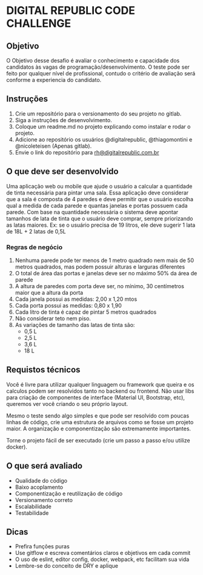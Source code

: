 # DIGITAL REPUBLIC CODE CHALLENGE

## Objetivo

O Objetivo desse desafio é avaliar o conhecimento e capacidade dos candidatos às vagas de programação/desenvolvimento.
O teste pode ser feito por qualquer nível de profissional, contudo o critério de avaliação será conforme a experiencia do candidato.

## Instruções

1. Crie um repositório para o versionamento do seu projeto no gitlab.
2. Siga a instruções de desenvolvimento.
3. Coloque um readme.md no projeto explicando como instalar e rodar o projeto.
4. Adicione ao repositório os usuários @digitalrepublic, @thiagomontini e @nicoleteisen (Apenas gitlab).
5. Envie o link do repositório para rh@digitalrepublic.com.br

## O que deve ser desenvolvido

Uma aplicação web ou mobile que ajude o usuário a calcular a quantidade de tinta necessária para pintar uma sala.
Essa aplicação deve considerar que a sala é composta de 4 paredes e deve permitir que o usuário escolha qual a medida de cada parede e quantas janelas e portas possuem cada parede.
Com base na quantidade necessária o sistema deve apontar tamanhos de lata de tinta que o usuário deve comprar, sempre priorizando as latas maiores. Ex: se o usuário precisa de 19 litros, ele deve sugerir 1 lata de 18L + 2 latas de 0,5L

### Regras de negócio

1. Nenhuma parede pode ter menos de 1 metro quadrado nem mais de 50 metros quadrados, mas podem possuir alturas e larguras diferentes
2. O total de área das portas e janelas deve ser no máximo 50% da área de parede
3. A altura de paredes com porta deve ser, no mínimo, 30 centímetros maior que a altura da porta
4. Cada janela possui as medidas: 2,00 x 1,20 mtos
5. Cada porta possui as medidas: 0,80 x 1,90
6. Cada litro de tinta é capaz de pintar 5 metros quadrados
7. Não considerar teto nem piso.
8. As variações de tamanho das latas de tinta são:
   - 0,5 L
   - 2,5 L
   - 3,6 L
   - 18 L

## Requistos técnicos

Você é livre para utilizar qualquer linguagem ou framework que queira e os calculos podem ser resolvidos tanto no backend ou frontend.
Não usar libs para criação de componentes de interface (Material UI, Bootstrap, etc), queremos ver você criando o seu próprio layout.

Mesmo o teste sendo algo simples e que pode ser resolvido com poucas linhas de código, crie uma estrutura de arquivos como se fosse um projeto maior. A organização e componentização são extremamente importantes.

Torne o projeto fácil de ser executado (crie um passo a passo e/ou utilize docker).

## O que será avaliado

- Qualidade do código
- Baixo acoplamento
- Componentização e reutilização de código
- Versionamento correto
- Escalabilidade
- Testabilidade

## Dicas

- Prefira funções puras
- Use gitflow e escreva comentários claros e objetivos em cada commit
- O uso de eslint, editor config, docker, webpack, etc facilitam sua vida
- Lembre-se do conceito de DRY e aplique
